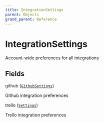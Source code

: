 ```yaml
---
title: IntegrationSettings
parent: Objects
grand_parent: Reference
---
```


# IntegrationSettings

Account-wide preferences for all integrations

## Fields

<div class="field-entry ">
  <span id="github" class="field-name anchored">github (<code><a href="/docs/reference/object/githubsettings">GithubSettings</a></code>)</span>

  <div class="description-wrapper">
   <p>Github integration preferences</p>

  </div>
</div>

<div class="field-entry ">
  <span id="trello" class="field-name anchored">trello (<code><a href="/docs/reference/object/settings">Settings</a></code>)</span>

  <div class="description-wrapper">
   <p>Trello integration preferences</p>

  </div>
</div>

